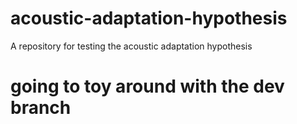 # acoustic-adaptation-hypothesis
A repository for testing the acoustic adaptation hypothesis

# going to toy around with the dev branch